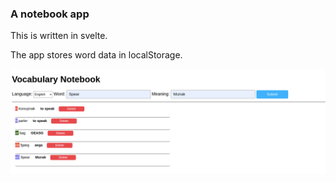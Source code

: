 ### A notebook app 

This is written in svelte. <br>

The app stores word data in localStorage. <br> 

<img src="./shot.png">
